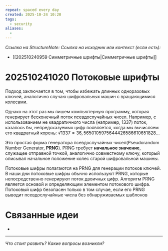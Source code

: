 ```yaml
---
repeat: spaced every day
created: 2025-10-24 10:20
tags:
  - security
aliases:
  -
---
```

*Ссылка на StructureNote:*
*Ссылка на исходник или контекст (если есть):*
- [[202510240959 Симметричные шрифты|Симметричные шрифты]]

# 202510241020 Потоковые шрифты

Подход заключается в том, чтобы избежать длинных одноразовых ключей, аналогично случаю шифровальных машин с вращающимися колесами.

Однако на этот раз мы пишем компьютерную программу, которая генерирует бесконечный поток псевдослучайных чисел. Например, с использованием не квадратичного числа (например, 1337) поток, казалось бы, непредсказуемых цифр появляется, когда мы вычисляем его квадратный корень:
$√{1337} = 36,56 50 10 59 75 64 44 26 58 66 10 65 18 28…$ 

Это простая форма генератора псевдослучайных чисел(Pseudorandom Number Generator, **PRNG**). PRNG требует **начальное значение**, служащее отправной точкой, аналогично совместному ключу, который описывал начальное положение колес старой шифровальной машины. 

Потоковые шифры полагаются на PRNG для генерации потоков ключей. В наши дни потоковые шифры обычно используют PRNG, которые непосредственно генерируют поток двоичных цифр. Алгоритм PRNG  является основой и определяющим элементом потокового шифра. Потоковый шифр безопасен только в том случае, если его PRNG выводит псевдослучайные числа без обнаруживаемых шаблонов

# Связанные идеи

- 

---

*Что стоит развить? Какие вопросы возникли?*
